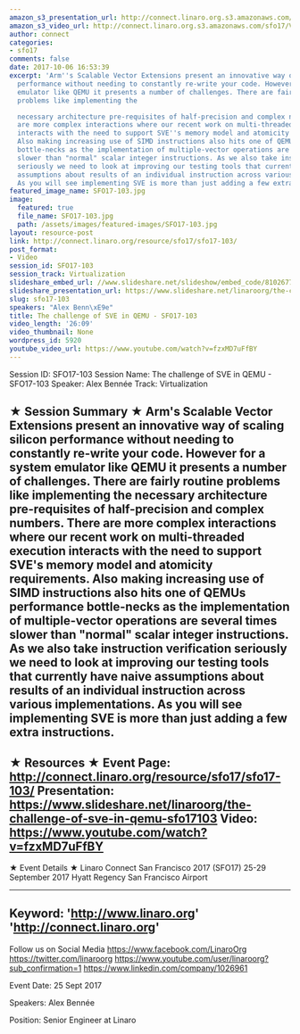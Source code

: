 ```yaml
---
amazon_s3_presentation_url: http://connect.linaro.org.s3.amazonaws.com/sfo17/Presentations/SFO17-103%20The%20Challenge%20of%20SVE%20on%20QEMU.pdf
amazon_s3_video_url: http://connect.linaro.org.s3.amazonaws.com/sfo17/Videos/SFO17-103%20The%20challenge%20of%20SVE%20in%20QEMU.mp4
author: connect
categories:
- sfo17
comments: false
date: 2017-10-06 16:53:39
excerpt: 'Arm''s Scalable Vector Extensions present an innovative way of scaling silicon
  performance without needing to constantly re-write your code. However for a system
  emulator like QEMU it presents a number of challenges. There are fairly routine
  problems like implementing the

  necessary architecture pre-requisites of half-precision and complex numbers. There
  are more complex interactions where our recent work on multi-threaded execution
  interacts with the need to support SVE''s memory model and atomicity requirements.
  Also making increasing use of SIMD instructions also hits one of QEMUs performance
  bottle-necks as the implementation of multiple-vector operations are several times
  slower than "normal" scalar integer instructions. As we also take instruction verification
  seriously we need to look at improving our testing tools that currently have naive
  assumptions about results of an individual instruction across various implementations.
  As you will see implementing SVE is more than just adding a few extra instructions.'
featured_image_name: SFO17-103.jpg
image:
  featured: true
  file_name: SFO17-103.jpg
  path: /assets/images/featured-images/SFO17-103.jpg
layout: resource-post
link: http://connect.linaro.org/resource/sfo17/sfo17-103/
post_format:
- Video
session_id: SFO17-103
session_track: Virtualization
slideshare_embed_url: //www.slideshare.net/slideshow/embed_code/81026772
slideshare_presentation_url: https://www.slideshare.net/linaroorg/the-challenge-of-sve-in-qemu-sfo17103-81026772
slug: sfo17-103
speakers: "Alex Benn\xE9e"
title: The challenge of SVE in QEMU - SFO17-103
video_length: '26:09'
video_thumbnail: None
wordpress_id: 5920
youtube_video_url: https://www.youtube.com/watch?v=fzxMD7uFfBY
---
```


Session ID: SFO17-103
Session Name: The challenge of SVE in QEMU - SFO17-103
Speaker: Alex Bennée
Track: Virtualization

★ Session Summary ★
Arm's Scalable Vector Extensions present an innovative way of scaling silicon performance without needing to constantly re-write your code. However for a system emulator like QEMU it presents a number of challenges. There are fairly routine problems like implementing the
necessary architecture pre-requisites of half-precision and complex numbers. There are more complex interactions where our recent work on multi-threaded execution interacts with the need to support SVE's memory model and atomicity requirements. Also making increasing use of SIMD instructions also hits one of QEMUs performance bottle-necks as the implementation of multiple-vector operations are several times slower than "normal" scalar integer instructions. As we also take instruction verification seriously we need to look at improving our testing tools that currently have naive assumptions about results of an individual instruction across various implementations. As you will see implementing SVE is more than just adding a few extra instructions.
---------------------------------------------------
★ Resources ★
Event Page: http://connect.linaro.org/resource/sfo17/sfo17-103/
Presentation: https://www.slideshare.net/linaroorg/the-challenge-of-sve-in-qemu-sfo17103
Video: https://www.youtube.com/watch?v=fzxMD7uFfBY
---------------------------------------------------

★ Event Details ★
Linaro Connect San Francisco 2017 (SFO17)
25-29 September 2017
Hyatt Regency San Francisco Airport

---------------------------------------------------
Keyword:
'http://www.linaro.org'
'http://connect.linaro.org'
---------------------------------------------------
Follow us on Social Media
https://www.facebook.com/LinaroOrg
https://twitter.com/linaroorg
https://www.youtube.com/user/linaroorg?sub_confirmation=1
https://www.linkedin.com/company/1026961

Event Date: 25 Sept 2017

Speakers: Alex Bennée

Position: Senior Engineer at Linaro